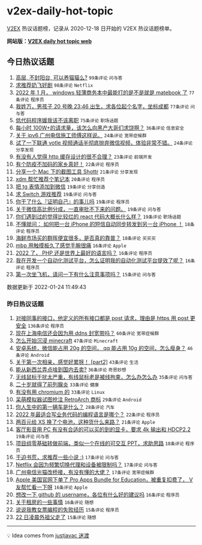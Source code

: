 # v2ex-daily-hot-topic

[V2EX](https://www.v2ex.com/) 热议话题榜，记录从 2020-12-18 日开始的 V2EX 热议话题榜单。

**网站版：[V2EX daily hot topic web](https://boojack.github.io/v2ex-daily-hot-topic-web/)**

## 今日热议话题

<!-- TODAY BEGIN -->

1. [高层, 不封阳台, 可以养猫猫么?](https://www.v2ex.com/t/830181) `99条评论` `问与答`
1. [求推荐奶飞好剧](https://www.v2ex.com/t/830193) `98条评论` `Netflix`
1. [2022 年 1 月， windows 轻薄商务本中最能打的是不是就是 matebook 了](https://www.v2ex.com/t/830186) `77条评论` `程序员`
1. [我姓万，男孩子 20 号晚 23:46 出生，求各位起个名字，坐标成都](https://www.v2ex.com/t/830320) `77条评论` `问与答`
1. [低代码程序媛我该不该离职](https://www.v2ex.com/t/830271) `75条评论` `职场话题`
1. [每小时 100W+的请求量，该怎么向黑产大哥们求饶啊？](https://www.v2ex.com/t/830286) `36条评论` `信息安全`
1. [关于 ipv6,广州电信施工师傅这样说。](https://www.v2ex.com/t/830309) `24条评论` `宽带症候群`
1. [试了一下联通 votle 视频通话半彻底抛弃微信视频，体验非常不错。](https://www.v2ex.com/t/830252) `24条评论` `分享发现`
1. [有没有人觉得 http 缓存设计的很不合理？](https://www.v2ex.com/t/830203) `23条评论` `前端开发`
1. [有个防疫不加码的家乡真好！](https://www.v2ex.com/t/830264) `22条评论` `程序员`
1. [分享一个 Mac 下的截图工具 Shottr](https://www.v2ex.com/t/830172) `21条评论` `分享发现`
1. [xdm 帮忙推荐个笔记本](https://www.v2ex.com/t/830179) `20条评论` `程序员`
1. [把 tg 表情添加到微信](https://www.v2ex.com/t/830311) `19条评论` `分享创造`
1. [求 Switch 游戏推荐](https://www.v2ex.com/t/830310) `19条评论` `问与答`
1. [你干了什么『证明自己』的事儿吗](https://www.v2ex.com/t/830257) `19条评论` `程序员`
1. [关于微信高比例分成，一直审批不下来的问题。](https://www.v2ex.com/t/830229) `19条评论` `问与答`
1. [你们遇到过的觉得比较烂的 react 代码大概长什么样？](https://www.v2ex.com/t/830183) `19条评论` `职场话题`
1. [不懂就问： 如何把一台 iPhone 的短信自动同步转发到另一台 iPhone ！](https://www.v2ex.com/t/830280) `18条评论` `程序员`
1. [海鲜市场买的群晖便宜很多，是否真的靠普？](https://www.v2ex.com/t/830171) `18条评论` `买买买`
1. [mbp 用触摸板久了感觉手腕很痛](https://www.v2ex.com/t/830302) `16条评论` `Apple`
1. [2022 了， PHP 还是世界上最好的语言吗？](https://www.v2ex.com/t/830281) `16条评论` `程序员`
1. [我在开发一个自动化测试平台，怎么证明我的自动化测试平台提效了呢？](https://www.v2ex.com/t/830228) `16条评论` `程序员`
1. [第一次坐飞机，请问一下有什么注意事项吗？](https://www.v2ex.com/t/830291) `15条评论` `问与答`

数据更新于 2022-01-24 11:49:43

<!-- TODAY END -->

### 昨日热议话题

<!-- YESTERDAY BEGIN -->

1. [对接同事的接口，他定义的所有接口都是 post 请求，理由是 https 用 post 更安全](https://www.v2ex.com/t/830030) `136条评论` `程序员`
1. [现在上海电信还会因为用 ddns 封宽带吗？](https://www.v2ex.com/t/830018) `60条评论` `宽带症候群`
1. [怎么开始沉浸 minecraft](https://www.v2ex.com/t/830051) `47条评论` `Minecraft`
1. [安卓系统，微信能占用 20g 的空间， qq 能占用 10g 的空间，怎么瘦身？](https://www.v2ex.com/t/830047) `46条评论` `Android`
1. [关于第一次相亲，感觉好累呀！ [part2]](https://www.v2ex.com/t/830021) `43条评论` `生活`
1. [能从新西兰弄点啥到国内去卖?](https://www.v2ex.com/t/830091) `36条评论` `奇思妙想`
1. [无线鼠标干扰太严重，有线鼠标老是被线拘束，怎么办怎么办](https://www.v2ex.com/t/830066) `35条评论` `问与答`
1. [二十岁就得了前列腺炎](https://www.v2ex.com/t/830016) `33条评论` `健康`
1. [有没有用 chromium 的](https://www.v2ex.com/t/830020) `33条评论` `Linux`
1. [呆萌模拟器试图抢注 RetroArch 商标](https://www.v2ex.com/t/830033) `29条评论` `Android`
1. [你人生中的第一辆车是什么？](https://www.v2ex.com/t/830133) `28条评论` `汽车`
1. [2022 年最适合写业务代码的编程语言是哪个？](https://www.v2ex.com/t/830159) `22条评论` `程序员`
1. [两百元给 XS 换了个电池，这种货什么来路？](https://www.v2ex.com/t/830083) `21条评论` `Apple`
1. [客厅影音用 PC 有没有合适的可以买的到的显卡，要求 4k 输出和 HDCP2.2](https://www.v2ex.com/t/830072) `19条评论` `问与答`
1. [项目组零基础转做前端，类似一个在线的可交互 PPT，求助思路](https://www.v2ex.com/t/830043) `18条评论` `程序员`
1. [于迫书荒，求推荐一些小说 :)](https://www.v2ex.com/t/830135) `17条评论` `问与答`
1. [Netflix 会因为频繁切换代理和设备被限制吗？](https://www.v2ex.com/t/830122) `17条评论` `问与答`
1. [广州电信光猫改桥接，有没有懂的大佬？](https://www.v2ex.com/t/830073) `17条评论` `宽带症候群`
1. [Apple 美国官网下单了 Pro Apps Bundle for Education，被重复扣费了， V 友帮忙看一下呀](https://www.v2ex.com/t/830099) `16条评论` `Apple`
1. [想改一下 github 的 username，各位有什么好的建议吗](https://www.v2ex.com/t/830085) `16条评论` `程序员`
1. [关于租房的一些事情](https://www.v2ex.com/t/830055) `16条评论` `随想`
1. [说说我教女票编程的失败经历](https://www.v2ex.com/t/830163) `15条评论` `程序员`
1. [22 日凌晨外祖父走了](https://www.v2ex.com/t/830139) `15条评论` `随想`

<!-- YESTERDAY END -->

---

💡 Idea comes from [justjavac 迷渡](https://github.com/justjavac/)
